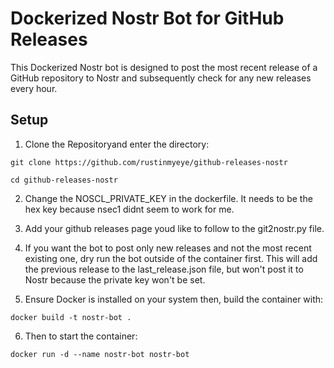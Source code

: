 # Dockerized Nostr Bot for GitHub Releases
This Dockerized Nostr bot is designed to post the most recent release of a GitHub repository to Nostr and subsequently check for any new releases every hour.

## Setup
1. Clone the Repositoryand enter the directory:

```git clone https://github.com/rustinmyeye/github-releases-nostr```

```cd github-releases-nostr```

2. Change the NOSCL_PRIVATE_KEY in the dockerfile. It needs to be the hex key because nsec1 didnt seem to work for me.

3. Add your github releases page youd like to follow to the git2nostr.py file. 

4. If you want the bot to post only new releases and not the most recent existing one, dry run the bot outside of the container first. This will add the previous release to the last_release.json file, but won't post it to Nostr because the private key won't be set.
   
5. Ensure Docker is installed on your system then, build the container with:
   

``` docker build -t nostr-bot . ``` 

6. Then to start the container:

``` docker run -d --name nostr-bot nostr-bot ```
